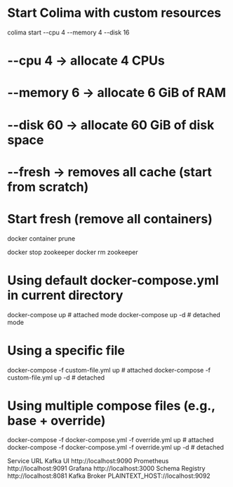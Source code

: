 # Start Colima with custom resources
colima start --cpu 4 --memory 4 --disk 16

# --cpu 4     → allocate 4 CPUs
# --memory 6  → allocate 6 GiB of RAM
# --disk 60   → allocate 60 GiB of disk space
# --fresh     → removes all cache (start from scratch)

# Start fresh (remove all containers)
docker container prune

docker stop zookeeper
docker rm zookeeper

# Using default docker-compose.yml in current directory
docker-compose up              # attached mode
docker-compose up -d          # detached mode

# Using a specific file
docker-compose -f custom-file.yml up       # attached
docker-compose -f custom-file.yml up -d    # detached

# Using multiple compose files (e.g., base + override)
docker-compose -f docker-compose.yml -f override.yml up       # attached
docker-compose -f docker-compose.yml -f override.yml up -d    # detached


Service	        URL
Kafka UI	    http://localhost:9090
Prometheus	    http://localhost:9091
Grafana	        http://localhost:3000
Schema Registry	http://localhost:8081
Kafka Broker	PLAINTEXT_HOST://localhost:9092